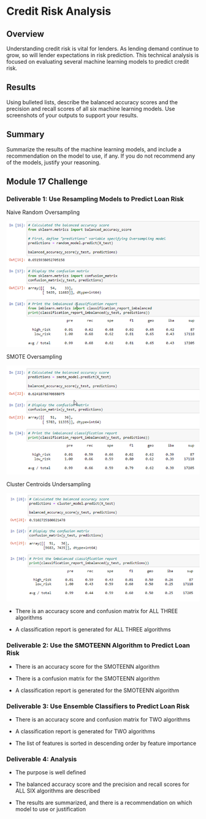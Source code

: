 # Credit Risk Analysis

## Overview

Understanding credit risk is vital for lenders. As lending demand continue to grow, so will lender expectations in risk prediction. This technical analysis is focused on evaluating several machine learning models to predict credit risk. 

## Results

Using bulleted lists, describe the balanced accuracy scores and the precision and recall scores of all six machine learning models. Use screenshots of your outputs to support your results.

## Summary

Summarize the results of the machine learning models, and include a recommendation on the model to use, if any. If you do not recommend any of the models, justify your reasoning.

## Module 17 Challenge

### Deliverable 1: Use Resampling Models to Predict Loan Risk

Naive Random Oversampling

![Naive Random Oversampling Image](https://github.com/krisnagoda/Credit_Risk_Analysis/blob/cd583f367d1bc3e633b8039fb2994a197dbdb8b0/Naive_Random_Oversampling.png)

SMOTE Oversampling

![SMOTE Oversampling Image](https://github.com/krisnagoda/Credit_Risk_Analysis/blob/cd583f367d1bc3e633b8039fb2994a197dbdb8b0/SMOTE_Oversampling.png)

Cluster Centroids Undersampling

![Cluster Centroids Undersampling Image](https://github.com/krisnagoda/Credit_Risk_Analysis/blob/cd583f367d1bc3e633b8039fb2994a197dbdb8b0/Cluster_Centroids_Undersampling.png)

 - There is an accuracy score and confusion matrix for ALL THREE algorithms

 - A classification report is generated for ALL THREE algorithms

### Deliverable 2: Use the SMOTEENN Algorithm to Predict Loan Risk

 - There is an accuracy score for the SMOTEENN algorithm

 - There is a confusion matrix for the SMOTEENN algorithm

 - A classification report is generated for the SMOTEENN algorithm

### Deliverable 3: Use Ensemble Classifiers to Predict Loan Risk

 - There is an accuracy score and confusion matrix for TWO algorithms

 - A classification report is generated for TWO algorithms

 - The list of features is sorted in descending order by feature importance

### Deliverable 4: Analysis

 - The purpose is well defined

 - The balanced accuracy score and the precision and recall scores for ALL SIX algorithms are described

 - The results are summarized, and there is a recommendation on which model to use or justification
